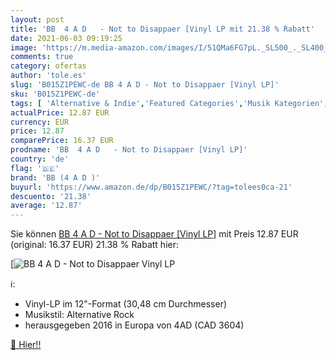 ```yaml
---
layout: post
title: 'BB  4 A D   - Not to Disappaer [Vinyl LP mit 21.38 % Rabatt'
date: 2021-06-03 09:19:25
image: 'https://m.media-amazon.com/images/I/51QMa6FG7pL._SL500_._SL400_.jpg'
comments: true
category: ofertas
author: 'tole.es'
slug: 'B015Z1PEWC-de BB 4 A D - Not to Disappaer [Vinyl LP]'
sku: 'B015Z1PEWC-de'
tags: [ 'Alternative & Indie','Featured Categories','Musik Kategorien','Musik-CDs & Vinyl','Pop','Rock','Vinyl','bb (4 a d )', ]
actualPrice: 12.87 EUR
currency: EUR
price: 12.87
comparePrice: 16.37 EUR
prodname: 'BB  4 A D   - Not to Disappaer [Vinyl LP]'
country: 'de'
flag: '🇩🇪'
brand: 'BB (4 A D )'
buyurl: 'https://www.amazon.de/dp/B015Z1PEWC/?tag=tolees0ca-21'
descuento: '21.38'
average: '12.87'
---
```


Sie können [BB  4 A D   - Not to Disappaer [Vinyl LP]](https://www.amazon.de/dp/B015Z1PEWC/?tag=tolees0ca-21) mit Preis 12.87 EUR (original: 16.37 EUR) 21.38 % Rabatt hier:

[![BB  4 A D   - Not to Disappaer [Vinyl LP](https://m.media-amazon.com/images/I/51QMa6FG7pL._SL500_._SL400_.jpg)](https://www.amazon.de/dp/B015Z1PEWC/?tag=tolees0ca-21)

ℹ️:

- Vinyl-LP im 12"-Format (30,48 cm Durchmesser)
- Musikstil: Alternative Rock
- herausgegeben 2016 in Europa von 4AD (CAD 3604)

[🛒 Hier!!](https://www.amazon.de/dp/B015Z1PEWC/?tag=tolees0ca-21)
